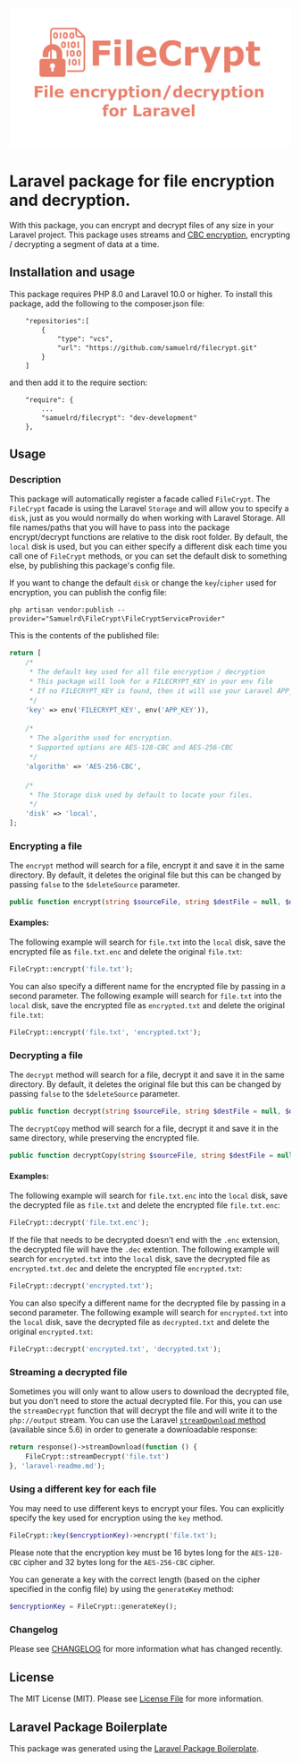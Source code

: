 <p align="center">
    <img src="/FileCrypt.png" alt="FileCrypt Logo">
</p>

# Laravel package for file encryption and decryption.

With this package, you can encrypt and decrypt files of any size in your Laravel project. This package uses streams and [CBC encryption](https://en.wikipedia.org/wiki/Block_cipher_mode_of_operation#Cipher_Block_Chaining_(CBC)), encrypting / decrypting a segment of data at a time.

## Installation and usage

This package requires PHP 8.0 and Laravel 10.0 or higher.  To install this package, add the following to the composer.json file:

```
    "repositories":[
        {
            "type": "vcs",
            "url": "https://github.com/samuelrd/filecrypt.git"
        }
    ]
```

and then add it to the require section:

```
    "require": {
        ...
        "samuelrd/filecrypt": "dev-development"
    },
```

## Usage

### Description
This package will automatically register a facade called `FileCrypt`. The `FileCrypt` facade is using the Laravel `Storage` and will allow you to specify a `disk`, just as you would normally do when working with Laravel Storage. All file names/paths that you will have to pass into the package encrypt/decrypt functions are relative to the disk root folder. By default, the `local` disk is used, but you can either specify a different disk each time you call one of `FileCrypt` methods, or you can set the default disk to something else, by publishing this package's config file.

If you want to change the default `disk` or change the `key`/`cipher` used for encryption, you can publish the config file:

```
php artisan vendor:publish --provider="Samuelrd\FileCrypt\FileCryptServiceProvider"
```

This is the contents of the published file:
``` php
return [
    /*
     * The default key used for all file encryption / decryption
     * This package will look for a FILECRYPT_KEY in your env file
     * If no FILECRYPT_KEY is found, then it will use your Laravel APP_KEY
     */
    'key' => env('FILECRYPT_KEY', env('APP_KEY')),

    /*
     * The algorithm used for encryption.
     * Supported options are AES-128-CBC and AES-256-CBC
     */
    'algorithm' => 'AES-256-CBC',

    /*
     * The Storage disk used by default to locate your files.
     */
    'disk' => 'local',
];
```


### Encrypting a file

The `encrypt` method will search for a file, encrypt it and save it in the same directory. By default, it deletes the original file but this can be changed by passing `false` to the `$deleteSource` parameter.

``` php
public function encrypt(string $sourceFile, string $destFile = null, $deleteSource = true)
```

#### Examples:

The following example will search for `file.txt` into the `local` disk, save the encrypted file as `file.txt.enc` and delete the original `file.txt`:
``` php
FileCrypt::encrypt('file.txt');
```

You can also specify a different name for the encrypted file by passing in a second parameter. The following example will search for `file.txt` into the `local` disk, save the encrypted file as `encrypted.txt` and delete the original `file.txt`:
``` php
FileCrypt::encrypt('file.txt', 'encrypted.txt');
```

### Decrypting a file

The `decrypt` method will search for a file, decrypt it and save it in the same directory. By default, it deletes the original file but this can be changed by passing `false` to the `$deleteSource` parameter.

``` php
public function decrypt(string $sourceFile, string $destFile = null, $deleteSource = true)
```

The `decryptCopy` method will search for a file, decrypt it and save it in the same directory, while preserving the encrypted file.

``` php
public function decryptCopy(string $sourceFile, string $destFile = null)
```

#### Examples:

The following example will search for `file.txt.enc` into the `local` disk, save the decrypted file as `file.txt` and delete the encrypted file `file.txt.enc`:
``` php
FileCrypt::decrypt('file.txt.enc');
```

If the file that needs to be decrypted doesn't end with the `.enc` extension, the decrypted file will have the `.dec` extention. The following example will search for `encrypted.txt` into the `local` disk, save the decrypted file as `encrypted.txt.dec` and delete the encrypted file `encrypted.txt`:
``` php
FileCrypt::decrypt('encrypted.txt');
```

You can also specify a different name for the decrypted file by passing in a second parameter. The following example will search for `encrypted.txt` into the `local` disk, save the decrypted file as `decrypted.txt` and delete the original `encrypted.txt`:
``` php
FileCrypt::decrypt('encrypted.txt', 'decrypted.txt');
```

### Streaming a decrypted file

Sometimes you will only want to allow users to download the decrypted file, but you don't need to store the actual decrypted file. For this, you can use the `streamDecrypt` function that will decrypt the file and will write it to the `php://output` stream. You can use the Laravel [`streamDownload` method](https://laravel.com/docs/10.x/responses#streamed-downloads) (available since 5.6) in order to generate a downloadable response:

``` php
return response()->streamDownload(function () {
    FileCrypt::streamDecrypt('file.txt')
}, 'laravel-readme.md');
```

### Using a different key for each file

You may need to use different keys to encrypt your files. You can explicitly specify the key used for encryption using the `key` method.

``` php
FileCrypt::key($encryptionKey)->encrypt('file.txt');
```

Please note that the encryption key must be 16 bytes long for the `AES-128-CBC` cipher and 32 bytes long for the `AES-256-CBC` cipher.

You can generate a key with the correct length (based on the cipher specified in the config file) by using the `generateKey` method:

``` php
$encryptionKey = FileCrypt::generateKey();
```

### Changelog

Please see [CHANGELOG](CHANGELOG.md) for more information what has changed recently.

## License

The MIT License (MIT). Please see [License File](LICENSE.md) for more information.

## Laravel Package Boilerplate

This package was generated using the [Laravel Package Boilerplate](https://laravelpackageboilerplate.com).
